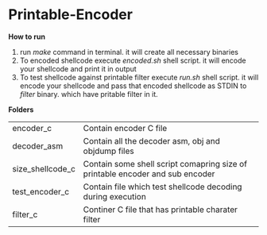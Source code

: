 # Printable-Encoder

<b> How to run </b>
<ol>
	<li>run <i>make</i> command in terminal. it will create all necessary binaries</li>
	<li> To encoded shellcode execute <i>encoded.sh</i> shell script. it will encode your shellcode and print it in output </li>
	<li> To test shellcode against printable filter execute <i>run.sh</i>  shell script. it will encode your shellcode and pass that encoded shellcode as STDIN to <i>filter</i> binary. which have pritable filter in it.
</ol>

<b> Folders </b>
<table>
	<tr>
		<td>encoder_c</td>
		<td>Contain encoder C file </td>
	</tr>
	<tr>
		<td>decoder_asm</td>
		<td>Contain all the decoder asm, obj and objdump files</td>
	</tr>
	<tr>
		<td>size_shellcode_c</td>
		<td>Contain some shell script comapring size of printable encoder and sub encoder</td>
	</tr>
	<tr>
		<td>test_encoder_c</td>
		<td>Contain file which test shellcode decoding during execution</td>
	</tr>
	<tr>
		<td>filter_c</td>
		<td>Continer C file that has printable charater filter </td>
	</tr>
</table>
